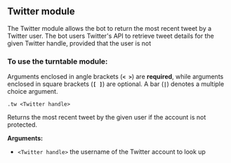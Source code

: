 ## Twitter module

The Twitter module allows the bot to return the most recent tweet by a Twitter user. The bot users Twitter's API to retrieve tweet details for the given Twitter handle, provided that the user is not

### To use the turntable module:

Arguments enclosed in angle brackets (**`< >`**) are **required**, while arguments enclosed in square brackets (**`[ ]`**) are optional. A bar (**`|`**) denotes a multiple choice argument.

```
.tw <Twitter handle>
```

Returns the most recent tweet by the given user if the account is not protected.

**Arguments:**

* `<Twitter handle>` the username of the Twitter account to look up